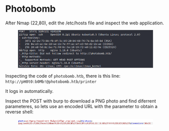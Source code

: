 # Photobomb

After Nmap (22,80), edit the /etc/hosts file and inspect the web application.

<figure><img src="../../.gitbook/assets/image (3) (1).png" alt=""><figcaption></figcaption></figure>

Inspecting the code of `photobomb.htb`, there is this line: `http://pH0t0:b0Mb!@photobomb.htb/printer`

It logs in automatically.

Inspect the POST with burp to download a PNG photo and find diferrent parameteres, so lets use an encoded URL with the parameter to obtain a reverse shell:

<figure><img src="../../.gitbook/assets/image (1) (1).png" alt=""><figcaption></figcaption></figure>


